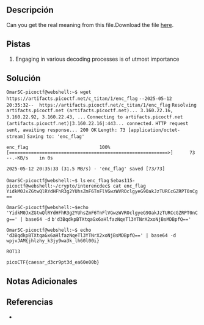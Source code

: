 ## Descripción

Can you get the real meaning from this file.Download the file [here](https://artifacts.picoctf.net/c_titan/1/enc_flag).
## Pistas

1. Engaging in various decoding processes is of utmost importance

## Solución

`OmarSC-picoctf@webshell:~$ wget https://artifacts.picoctf.net/c_titan/1/enc_flag`
`--2025-05-12 20:35:32--  https://artifacts.picoctf.net/c_titan/1/enc_flag`
`Resolving artifacts.picoctf.net (artifacts.picoctf.net)... 3.160.22.16, 3.160.22.92, 3.160.22.43, ...`
`Connecting to artifacts.picoctf.net (artifacts.picoctf.net)|3.160.22.16|:443... connected.`
`HTTP request sent, awaiting response... 200 OK`
`Length: 73 [application/octet-stream]`
`Saving to: 'enc_flag'`

`enc_flag                          100%[==========================================================>]      73  --.-KB/s    in 0s`      

`2025-05-12 20:35:33 (31.5 MB/s) - 'enc_flag' saved [73/73]`

`OmarSC-picoctf@webshell:~$ ls`
`enc_flag`
`Sebas115-picoctf@webshell:~/crypto/interencdec$ cat enc_flag` 
`YidkM0JxZGtwQlRYdHFhR3g2YUhsZmF6TnFlVGwzWVROclgyeG9OakJzTURCcGZRPT0nCg==`

`OmarSC-picoctf@webshell:~$echo 'YidkM0JxZGtwQlRYdHFhR3g2YUhsZmF6TnFlVGwzWVROclgyeG9OakJzTURCcGZRPT0nCg==' | base64 -d`
`b'd3BqdkpBTXtqaGx6aHlfazNqeTl3YTNrX2xoNjBsMDBpfQ=='`

`OmarSC-picoctf@webshell:~$ echo 'd3BqdkpBTXtqaGx6aHlfazNqeTl3YTNrX2xoNjBsMDBpfQ==' | base64 -d`
`wpjvJAM{jhlzhy_k3jy9wa3k_lh60l00i}`

`ROT13` 

`picoCTF{caesar_d3cr9pt3d_ea60e00b}`


## Notas Adicionales



## Referencias
- 

